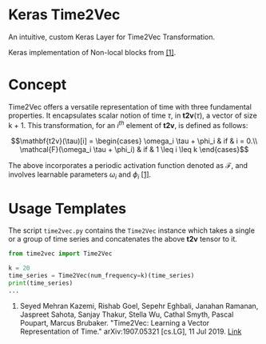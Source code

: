 # Keras Time2Vec

An intuitive, custom Keras Layer for Time2Vec Transformation.

Keras implementation of Non-local blocks from [[1]](https://arxiv.org/abs/1907.05321).


# Concept

Time2Vec offers a versatile representation of time with three fundamental properties. It encapsulates scalar notion of time $\tau$,  in $\mathbf{t2v}(\tau)$,
a vector of size k + 1. This transformation, for an $i^{th}$  element of $\mathbf{t2v}$, is defined as follows:


```math
\mathbf{t2v}(\tau)[i] = 
    \begin{cases}
        \omega_i \tau + \phi_i & if & i = 0.\\
        \mathcal{F}(\omega_i \tau + \phi_i) & if & 1 \leq i \leq k
    \end{cases}
```
The above incorporates a periodic activation function denoted as $\mathcal{F}$, and involves learnable parameters $\omega_i$ and $\phi_i$ [[1]](https://arxiv.org/abs/1907.05321). 

# Usage Templates

The script `time2vec.py` contains the `Time2Vec` instance which takes a single or a group of time series and concatenates the above $\mathbf{t2v}$ tensor to it.

```python
from time2vec import Time2Vec

k = 20
time_series = Time2Vec(num_frequency=k)(time_series)
print(time_series)
...
```



1. Seyed Mehran Kazemi, Rishab Goel, Sepehr Eghbali, Janahan Ramanan, Jaspreet Sahota, Sanjay Thakur, Stella Wu, Cathal Smyth, Pascal Poupart, Marcus Brubaker. "Time2Vec: Learning a Vector Representation of Time." arXiv:1907.05321 [cs.LG], 11 Jul 2019. [Link](https://arxiv.org/abs/1907.05321)
